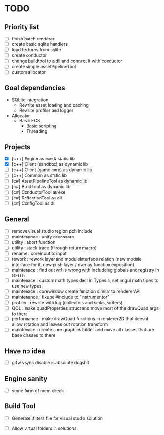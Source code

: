 # TODO

## Priority list
- [ ] finish batch renderer
- [ ] create basic sqlite handlers 
- [ ] load textures from sqlite
- [ ] create conductor
- [ ] change buildtool to a dll and connect it with conductor
- [ ] create simple assetPipelineTool
- [ ] custom allocator

## Goal dependancies
- SQLite integration
  - Rewrite asset loading and caching
  - Rewrite profiler and logger
- Allocator
  - Basic ECS
    - Basic scripting
    - Threading


## Projects
- [x] [c++] Engine as exe & static lib
- [x] [c++] Client (sandbox) as dynamic lib
- [ ] [c++] Client (game core) as dynamic lib
- [ ] [c++] Common as static lib
- [ ] [c#] AssetPipelineTool as dynamic lib
- [ ] [c#] BuildTool as dynamic lib
- [ ] [c#] ConductorTool as exe
- [ ] [c#] ReflectionTool as dll
- [ ] [c#] ConfigTool as dll

## General
- [ ] remove visual studio region pch include
- [ ] maintenance : unify accessors
- [ ] utility : abort function
- [ ] utility : stack trace (through return macro)
- [ ] rename : coreinput to input
- [ ] rework : rework layer and moduleInterface relation (new module interface for it, new push layer / overlay function exposition)
- [ ] maintenace : find out wtf is wrong with includeing globals and registry in QED.h
- [ ] maintenace : custom math types decl in Types.h, set imgui math tipes to use new types
- [ ] maintenace : corewindow create function similar to rendererAPI
- [ ] maintenance : fixupe #include <instrumentor> to "instrumentor"
- [ ] profiler : rewrite with log (collectors and sinks, writers)
- [ ] QOL : make quadProperties struct and move most of the drawQuad args to there
- [ ] performance : make drawQuad functions in renderer2D that doesnt allow rotation and leaves out rotation transform
- [ ] maintenace : create core graphics folder and move all classes that are base classes to there
  
## Have no idea
- [ ] glfw vsync disable is absolute dogshit

## Engine sanity
- [ ] some form of mem check

## Build Tool
- [ ] Generate .filters file for visual studio solution
- [ ] Allow virtual folders in solutions


